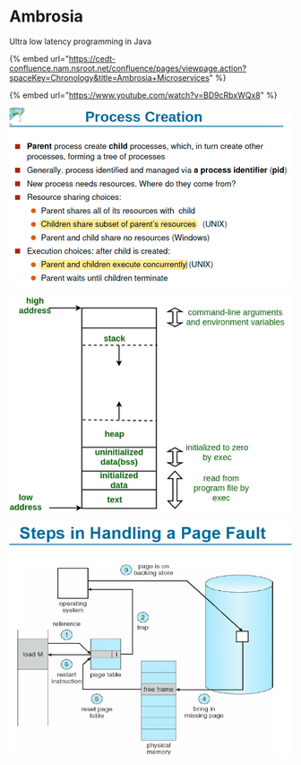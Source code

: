 # Ambrosia

Ultra low latency programming in Java 

{% embed url="https://cedt-confluence.nam.nsroot.net/confluence/pages/viewpage.action?spaceKey=Chronology&title=Ambrosia+Microservices" %}

{% embed url="https://www.youtube.com/watch?v=BD9cRbxWQx8" %}





![](../.gitbook/assets/image%20%28107%29.png)

![](../.gitbook/assets/image%20%28176%29.png)

![](../.gitbook/assets/image%20%28162%29.png)



